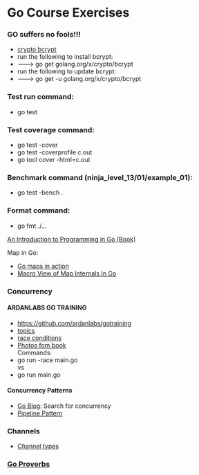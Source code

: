 # Go Course Exercises

### GO suffers no fools!!!

- [crypto bcrypt](https://pkg.go.dev/golang.org/x/crypto/bcrypt)  
- run the following to install bcrypt:  
- ---> go get golang.org/x/crypto/bcrypt  
- run the following to update bcrypt:  
- ---> go get -u golang.org/x/crypto/bcrypt  

### Test run command:  
- go test  

### Test coverage command:  
- go test -cover  
- go test -coverprofile c.out  
- go tool cover -html=c.out  

### Benchmark command (ninja_level_13/01/example_01):  
- go test -bench .  

### Format command:  
- go fmt ./...  

[An Introduction to Programming in Go (Book)](https://www.golang-book.com/books/intro)  

Map in Go:  
- [Go maps in action](https://go.dev/blog/maps)  
- [Macro View of Map Internals In Go](https://www.ardanlabs.com/blog/2013/12/macro-view-of-map-internals-in-go.html)

### Concurrency
#### ARDANLABS GO TRAINING
- https://github.com/ardanlabs/gotraining
- [topics](https://github.com/ardanlabs/gotraining/tree/master/topics/go)
- [race conditions](https://github.com/ardanlabs/gotraining/blob/master/topics/go/concurrency/data_race/README.md)  
- [Photos fom book](https://photos.google.com/share/AF1QipMTxq4L6HMxzow9bZLa2UU71z5R3AH-45a417xHGEtBCB7UyXZDUX4PL5KGTcheEg?key=Si1oSUJ5VU9BSWVPczdpREd5Z2N0eHBaYTZabnpn)  
Commands:
- go run -race main.go  
vs  
- go run main.go  

#### Concurrency Patterns
- [Go Blog](https://go.dev/blog/all): Search for concurrency
- [Pipeline Pattern](https://go.dev/blog/pipelines)

### Channels  
- [Channel types](https://go.dev/ref/spec#Channel_types)

### [Go Proverbs](https://go-proverbs.github.io/)
